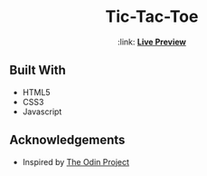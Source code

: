 <h1 align="center">Tic-Tac-Toe</h1>
<p align="center">:link: <a href="https://skharat8.github.io/tic-tac-toe"><strong>Live Preview</strong></a></p>

## Built With

- HTML5
- CSS3
- Javascript

## Acknowledgements

- Inspired by [The Odin Project](https://www.theodinproject.com/lessons/node-path-javascript-tic-tac-toe)
